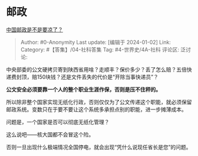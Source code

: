 # 邮政
 [中国邮政是不是要凉了？](https://www.zhihu.com/question/353602231/answer/3346328231)

> Author: #0-Anonymity
> Last update: [编辑于 2024-01-02]
> Link:
> Category: #【答集】/04-社科答集 
> Tag: #4-世界史/4A-社科 
> 评论区:
> 泛讨论:

中央部委的公文硬拷贝寄到陕西省用啥？走顺丰？保价多少？丢了怎么赔？五倍快递费封顶，赔150块钱？还是文件丢失的代价是“开除当事快递员”？

**公文安全必须要靠一个人的整个职业生涯作保，否则是压不住秤的。**

所以除非整个国家实现无纸化行政，否则仅仅为了公文传递这个职能，就必须保留邮政系统。变数只在于要不要让这个系统多承担点别的职能，进一步摊薄成本。

问题是，一个国家是否可以彻底无纸化管理？

这么说吧——核大国都不会冒这个险。

否则一旦出现什么极端情况全国停电，就会出现“凭什么说现任省长是您”的问题。
